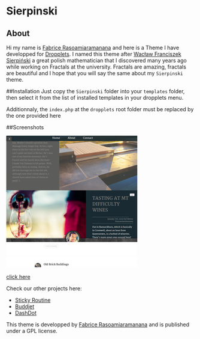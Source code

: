 
Sierpinski
======

## About
Hi my name is [Fabrice Rasoamiaramanana](https://ca.linkedin.com/in/frasoamiaramanana) and here is a Theme I have developped for [Dropplets](http://dropplets.com). I named this theme after [Wacław Franciszek Sierpiński](http://en.wikipedia.org/wiki/Wac%C5%82aw_Sierpi%C5%84ski) a great polish mathematician that I discovered many years ago while working on Fractals at the university. Fractals are amazing, fractals are beautiful and I hope that you will say the same about my `Sierpinski` theme. 

##Installation
Just copy the `Sierpinski` folder into your `templates` folder, then select it from the list of installed templates in your dropplets menu.

Additionnaly, the `index.php` at the `dropplets` root folder must be replaced by the one provided here 

##Screenshots

![Screenshot](https://github.com/Tweaster/Sierpinski/blob/master/sierpinski/screenshot.jpg?raw=true)


[click here](http://sierpinsky.projectfurnace.org)


Check our other projects here:
- [Sticky Routine](http://sticky.projectfurnace.org)
- [Buddjet](http://buddjet.projectfurnace.org)
- [DashDot](http://dash.projectfurnace.org)

This theme is developped by [Fabrice Rasoamiaramanana](http://buddjet.projectfurnace.org) and is published under a GPL license.
